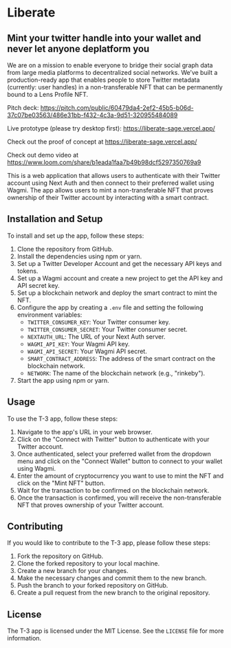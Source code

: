 # Liberate

## Mint your twitter handle into your wallet and never let anyone deplatform you

We are on a mission to enable everyone to bridge their social graph data from large media platforms to decentralized social networks. We’ve built a production-ready app that enables people to store Twitter metadata (currently: user handles) in a non-transferable NFT that can be permanently bound to a Lens Profile NFT.

Pitch deck: https://pitch.com/public/60479da4-2ef2-45b5-b06d-37c07be03563/486e31bb-f432-4c3a-9d51-320955484089

Live prototype (please try desktop first): https://liberate-sage.vercel.app/

Check out the proof of concept at https://liberate-sage.vercel.app/

Check out demo video at https://www.loom.com/share/b1eada1faa7b49b98dcf5297350769a9

This is a web application that allows users to authenticate with their Twitter account using Next Auth and then connect to their preferred wallet using Wagmi. The app allows users to mint a non-transferable NFT that proves ownership of their Twitter account by interacting with a smart contract.

## Installation and Setup

To install and set up the app, follow these steps:

1. Clone the repository from GitHub.
2. Install the dependencies using npm or yarn.
3. Set up a Twitter Developer Account and get the necessary API keys and tokens.
4. Set up a Wagmi account and create a new project to get the API key and API secret key.
5. Set up a blockchain network and deploy the smart contract to mint the NFT.
6. Configure the app by creating a `.env` file and setting the following environment variables:
   - `TWITTER_CONSUMER_KEY`: Your Twitter consumer key.
   - `TWITTER_CONSUMER_SECRET`: Your Twitter consumer secret.
   - `NEXTAUTH_URL`: The URL of your Next Auth server.
   - `WAGMI_API_KEY`: Your Wagmi API key.
   - `WAGMI_API_SECRET`: Your Wagmi API secret.
   - `SMART_CONTRACT_ADDRESS`: The address of the smart contract on the blockchain network.
   - `NETWORK`: The name of the blockchain network (e.g., "rinkeby").
7. Start the app using npm or yarn.

## Usage

To use the T-3 app, follow these steps:

1. Navigate to the app's URL in your web browser.
2. Click on the "Connect with Twitter" button to authenticate with your Twitter account.
3. Once authenticated, select your preferred wallet from the dropdown menu and click on the "Connect Wallet" button to connect to your wallet using Wagmi.
4. Enter the amount of cryptocurrency you want to use to mint the NFT and click on the "Mint NFT" button.
5. Wait for the transaction to be confirmed on the blockchain network.
6. Once the transaction is confirmed, you will receive the non-transferable NFT that proves ownership of your Twitter account.

## Contributing

If you would like to contribute to the T-3 app, please follow these steps:

1. Fork the repository on GitHub.
2. Clone the forked repository to your local machine.
3. Create a new branch for your changes.
4. Make the necessary changes and commit them to the new branch.
5. Push the branch to your forked repository on GitHub.
6. Create a pull request from the new branch to the original repository.

## License

The T-3 app is licensed under the MIT License. See the `LICENSE` file for more information.
